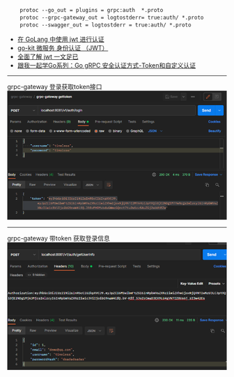```protobuf
    protoc --go_out = plugins = grpc:auth  *.proto
    protoc --grpc-gateway_out = logtostderr= true:auth/ *.proto
    protoc --swagger_out = logtostderr = true:auth/ *.proto
```

- [在 GoLang 中使用 jwt 进行认证](https://www.cnblogs.com/flipped/p/12973557.html)
- [go-kit 微服务 身份认证 （JWT）](https://www.hwholiday.com/2020/go_kit_v3/)
- [全面了解 jwt 一文足已](https://zhuanlan.zhihu.com/p/70275218)
- [跟我一起学Go系列：Go gRPC 安全认证方式-Token和自定义认证](https://www.cnblogs.com/rickiyang/p/14989375.html)

---
grpc-gateway 登录获取token接口
![img.png](img.png)

---
grpc-gateway 带token  获取登录信息
![img_1.png](img_1.png)
